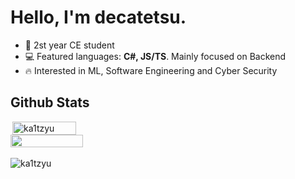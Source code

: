 # Hello, I'm decatetsu.

- 📕 2st year CE student
- 💻 Featured languages: **C#, JS/TS**. Mainly focused on Backend
- 🔥 Interested in ML, Software Engineering and Cyber Security

## Github Stats
<div style="display:flex;flex-direction:column;">

<img src="https://github-readme-stats.vercel.app/api?username=decatetsu&show_icons=true&theme=gotham&`show_icons=true&include_all_commits=true&count_private=true&show_owner=true" alt="ka1tzyu" width="45%" align="right"/>
<img src="https://github-readme-streak-stats.herokuapp.com/?user=decatetsu&theme=dark" width="48%" >
</div>
<br/>
<img src="https://activity-graph.herokuapp.com/graph?username=decatetsu&bg_color=000000&color=4fff67&line=4fff67&point=ffffff&area=true&hide_border=true" alt="ka1tzyu" align="center"/>
